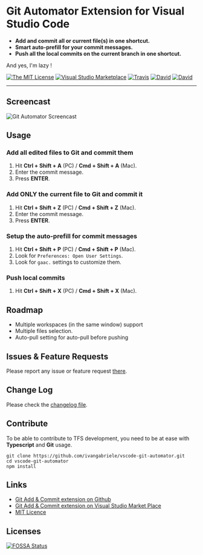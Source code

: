 # Git Automator Extension for Visual Studio Code

- **Add and commit all or current file(s) in one shortcut.**
- **Smart auto-prefill for your commit messages.**
- **Push all the local commits on the current branch in one shortcut.**

And yes, I'm lazy !

[![The MIT License](https://img.shields.io/badge/license-MIT-orange.svg?style=flat-square)](http://opensource.org/licenses/MIT)
[![Visual Studio Marketplace](https://vsmarketplacebadge.apphb.com/installs-short/ivangabriele.vscode-git-add-and-commit.svg?style=flat-square)](https://marketplace.visualstudio.com/items?itemName=ivangabriele.vscode-git-add-and-commit)
[![Travis](https://img.shields.io/travis/ivangabriele/vscode-git-automator.svg?style=flat-square)](https://travis-ci.org/ivangabriele/vscode-git-automator)
[![David](https://img.shields.io/david/ivangabriele/vscode-git-automator.svg?style=flat-square)](https://david-dm.org/ivangabriele/vscode-git-automator?type=dev)
[![David](https://img.shields.io/david/dev/ivangabriele/vscode-git-automator.svg?style=flat-square)](https://david-dm.org/ivangabriele/vscode-git-automator?type=dev)

---

## Screencast

![Git Automator Screencast](https://raw.githubusercontent.com/ivangabriele/vscode-git-automator/master/res/screencast.gif)

## Usage

### Add all edited files to Git and commit them

1. Hit **Ctrl + Shift + A** (PC) / **Cmd + Shift + A** (Mac).
2. Enter the commit message.
3. Press **ENTER**.

### Add ONLY the current file to Git and commit it

1. Hit **Ctrl + Shift + Z** (PC) / **Cmd + Shift + Z** (Mac).
2. Enter the commit message.
3. Press **ENTER**.

### Setup the auto-prefill for commit messages

1. Hit **Ctrl + Shift + P** (PC) / **Cmd + Shift + P** (Mac).
2. Look for `Preferences: Open User Settings`.
3. Look for `gaac.` settings to customize them.

### Push local commits

1. Hit **Ctrl + Shift + X** (PC) / **Cmd + Shift + X** (Mac).

## Roadmap

* Multiple workspaces (in the same window) support
* Multiple files selection.
* Auto-pull setting for auto-pull before pushing

## Issues & Feature Requests

Please report any issue or feature request [there](https://github.com/ivangabriele/vscode-git-automator/issues).

## Change Log

Please check the [changelog file](https://github.com/ivangabriele/vscode-git-automator/blob/master/CHANGELOG.md).

## Contribute

To be able to contribute to TFS development, you need to be at ease with **Typescript** and **Git** usage.

    git clone https://github.com/ivangabriele/vscode-git-automator.git
    cd vscode-git-automator
    npm install

## Links

- [Git Add & Commit extension on Github](https://github.com/ivangabriele/vscode-git-automator)
- [Git Add & Commit extension on Visual Studio Market Place](https://marketplace.visualstudio.com/items/ivangabriele.vscode-git-automator)
- [MIT Licence](https://github.com/ivangabriele/vscode-git-automator/blob/master/LICENSE)

## Licenses

[![FOSSA Status](https://app.fossa.io/api/projects/git%2Bgithub.com%2Fivangabriele%2Fvscode-git-automator.svg?type=large)](https://app.fossa.io/projects/git%2Bgithub.com%2Fivangabriele%2Fvscode-git-automator?ref=badge_large)
